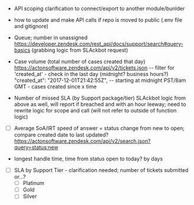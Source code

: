 - API scoping clarification to connect/export to another module/bunlder
- how to update and make API calls if repo is moved to public (.env file and gitignore)

- Queue; number in unassigned
https://developer.zendesk.com/rest_api/docs/support/search#query-basics (grabbing logic from SLAckbot request)

- Case volume (total number of cases created that day)
https://actonsoftware.zendesk.com/api/v2/tickets.json -- filter for 'created_at' - check in the last day (midnight? business hours?)
"created_at": "2017-12-01T21:42:55Z",
-- starting at midnight PST/8am GMT - cases created since x time

- Number of missed SLA (by Support package/tier)
SLAckbot logic from above as well, will report if breached and with an hour leeway; need to rewrite logic for scope and call (will not refer to  outside of function logic)


- [ ] Average SoA/IRT
speed of answer = status change from new to open; compare created date to last updated? 
https://actonsoftware.zendesk.com/api/v2/search.json?query=status:new

- longest handle time, time from status open to today? by days    

- [ ] SLA by Support Tier - clarification needed; number of tickets submitted or...?
	- [ ] Platinum
	- [ ] Gold
	- [ ] Silver
